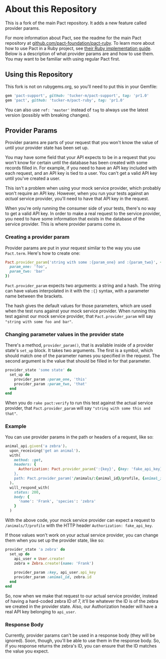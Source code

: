 # About this Repository

This is a fork of the main Pact repository. It adds a new feature called provider params.

For more information about Pact, see the readme for the main Pact repository at
[github.com/pact-foundation/pact-ruby](https://github.com/pact-foundation/pact-ruby). To learn more about
how to use Pact in a Ruby project, see [their Ruby implementation guide](https://docs.pact.io/documentation/ruby.html).
Below is a description of what provider params are and how to use them. You may want to be familiar with using
regular Pact first.

## Using this Repository

This fork is not on rubygems.org, so you'll need to put this in your Gemfile:

```ruby
gem 'pact-support', github: 'tucker-m/pact-support', tag: 'pr1.0'
gem 'pact', github: 'tucker-m/pact-ruby', tag: 'pr1.0'
```

You can also use `ref: 'master'` instead of `tag` to always use the latest version (possibly with breaking changes).

## Provider Params

Provider params are parts of your request that you won't know the value of until your provider state
has been set up.

You may have some field that your API expects to be in a request that you won't know for certain
until the database has been created with some records filled in. For example, if you need to have an
API key included with each request, and an API key is tied to a user. You can't get a valid
API key until you've created a user.

This isn't a problem when using your mock service provider, which probably won't
require an API key. However, when you run your tests against an *actual* service provider, you'll need
to have that API key in the request.

When you're only running the consumer side of your tests, there's no way to get
a valid API key. In order to make a real request to the service provider, you need
to have some information that exists in the database of the service provider. This is where provider
params come in.

### Creating a provider param

Provider params are put in your request similar to the way you use `Pact.term`. Here's how to create one:

```ruby
Pact.provider_param('string with some :{param_one} and :{param_two}', {
  param_one: 'foo',
  param_two: 'bar'
})
```

`Pact.provider_param` expects two arguments: a string and a hash. The string can have values interpolated
in it with the `:{}` syntax, with a parameter name between the brackets.

The hash gives the default values
for those parameters, which are used when the test runs against your mock service provider. When running
this test against our mock service provider, that `Pact.provider_param` will say
`"string with some foo and bar"`.

### Changing parameter values in the provider state 


There's a method, `provider_param()`, that is available inside of a provider state's `set_up` block.
It takes two arguments. The first is a symbol, which should match one of the parameter names you specified
in the request. The second argument is the value that should be filled in for that parameter.

```ruby
provider_state 'some state' do
  set_up do
    provider_param :param_one, 'this'
    provider_param :param_two, 'that'
  end
end
```

When you do `rake pact:verify` to run this test against the actual service provider, that
`Pact.provider_param` will say
`"string with some this and that"`.

### Example

You can use provider params in the path or headers of a request, like so:

```ruby
animal_api.given('a zebra').
  upon_receiving('get an animal').
  with(
    method: :get,
    headers: {
      Authorization: Pact.provider_param(':{key}', {key: 'fake_api_key}),
    },
    path: Pact.provider_param('/animals/:{animal_id}/profile, {animal_id: '7'}),
  ).
  will_respond_with(
    status: 200,
    body: {
      'name': 'Frank', 'species': 'zebra'
    }
  )
```

With the above code, your mock service provider can expect a request to `/animals/7/profile` with the HTTP
header `Authorization: fake_api_key`.

If those values won't work on your actual service provider, you can change them when you set up the
provider state, like so:

```ruby
provider_state 'a zebra' do
  set_up do
    api_user = User.create!
    zebra = Zebra.create!(name: 'Frank')
  
    provider_param :key, api_user.api_key
    provider_param :animal_id, zebra.id
  end
end
```

So, now when we make that request to our actual service provider, instead of having a hard-coded
zebra ID of 7, it'll be whatever the ID is of the zebra we created in the provider state. Also,
our Authorization header will have a real API key belonging to `api_user`.

### Response Body

Currently, provider params can't be used in a response body (they will be ignored). Soon, though,
you'll be able to use them in the response body. So, if you response returns the zebra's ID, you can
ensure that the ID matches the value you expect.
